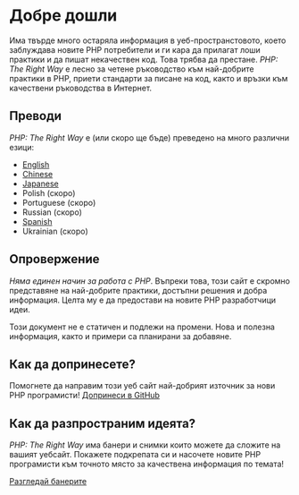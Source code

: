 # Добре дошли

Има твърде много остаряла информация в уеб-пространстовото, което заблуждава новите PHP потребители и ги кара да
прилагат лоши практики и да пишат некачествен код. Това трябва да престане. _PHP: The Right Way_ е лесно за четене
ръководство към най-добрите практики в PHP, приети стандарти за писане на код, както и връзки към качествени 
ръководства в Интернет.

## Преводи

_PHP: The Right Way_ е (или скоро ще бъде) преведено на много различни езици: 

* [English](http://www.phptherightway.com)
* [Chinese](http://wulijun.github.com/php-the-right-way)
* [Japanese](http://ja.phptherightway.com)
* Polish (скоро)
* Portuguese (скоро)
* Russian (скоро)
* [Spanish](http://es.phptherightway.com)
* Ukrainian (скоро)

## Опровержение

_Няма единен начин за работа с PHP_. Въпреки това, този сайт е скромно представяне на най-добрите практики,
достъпни решения и добра информация. Целта му е да предостави на новите PHP разработчици идеи.

Този документ не е статичен и подлежи на промени. Нова и полезна информация, както и примери са планирани
за добавяне.

## Как да допринесете?

Помогнете да направим този уеб сайт най-добрият източник за нови PHP програмисти! [Допринеси в GitHub][1]

## Как да разпространим идеята?

_PHP: The Right Way_ има банери и снимки които можете да сложите на вашият уебсайт. Покажете подкрепата си и
насочете новите PHP програмисти към точното място за качествена информация по темата!

[Разгледай банерите][2]

[1]: https://github.com/codeguy/php-the-right-way/tree/gh-pages
[2]: /banners.html
